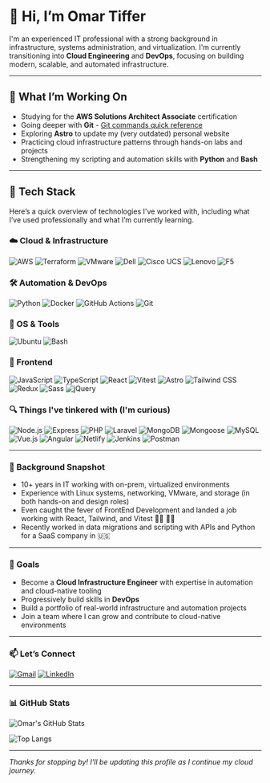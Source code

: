 # 👋 Hi, I’m Omar Tiffer

I'm an experienced IT professional with a strong background in infrastructure, systems administration, and virtualization. I'm currently transitioning into **Cloud Engineering** and **DevOps**, focusing on building modern, scalable, and automated infrastructure.

---

## 🌱 What I’m Working On

- Studying for the **AWS Solutions Architect Associate** certification
- Going deeper with **Git** - [Git commands quick reference](./git-quick-reference.md)
- Exploring **Astro** to update my (very outdated) personal website
- Practicing cloud infrastructure patterns through hands-on labs and projects
- Strengthening my scripting and automation skills with **Python** and **Bash**

---

## 🧰 Tech Stack

Here’s a quick overview of technologies I've worked with, including what I’ve used professionally and what I’m currently learning.

### ☁️ Cloud & Infrastructure

![AWS](https://img.shields.io/badge/AWS-Learning-lightgreen?style=flat&logo=amazonwebservices&logoColor=orange)
![Terraform](https://img.shields.io/badge/Terraform-Learning-lightgreen?style=flat&logo=terraform&logoColor=purple)
![VMware](https://img.shields.io/badge/VMware%20Vsphere-Deployed%20%26%20Configured%20/%20Presales-black?style=flat&logo=vmware&logoColor=white)
![Dell](https://img.shields.io/badge/Dell%20Servers%20%26%20Storage-Deployed%20%26%20Configured%20/%20Presales-007DB8?style=flat&logo=dell&logoColor=007DB8)
![Cisco UCS](https://img.shields.io/badge/Cisco%20UCS%20Servers-Deployed%20%26%20Configured%20/%20Presales-1BA0D7?style=flat&logo=cisco&logoColor=1BA0D7)
![Lenovo](https://img.shields.io/badge/Lenovo%20Servers-Presales%20Experience-ED1C24?style=flat&logo=lenovo&logoColor=white)
![F5](https://img.shields.io/badge/F5%20Networks-Load%20Balancing%20Experience-E60027?style=flat&logo=f5&logoColor=white)


### 🛠 Automation & DevOps

![Python](https://img.shields.io/badge/Python-Used%20for%20Scripting-blue?style=flat&logo=python&logoColor=3776AB)
![Docker](https://img.shields.io/badge/Docker-Learning-lightgreen?style=flat&logo=docker&logoColor=2496ED)
![GitHub Actions](https://img.shields.io/badge/GitHub%20Actions-Learning-lightgreen?style=flat&logo=githubactions&logoColor=2088FF)
![Git](https://img.shields.io/badge/Git-Daily%20Use-pink?style=flat&logo=git&logoColor=F05032)

### 🐧 OS & Tools

![Ubuntu](https://img.shields.io/badge/Linux-Primary%20OS-E95420?style=flat&logo=linux&logoColor=white)
![Bash](https://img.shields.io/badge/Bash-Daily%20Use-121011?style=flat&logo=gnubash&logoColor=white)

### 🎨 Frontend

![JavaScript](https://img.shields.io/badge/JavaScript-Some%20Experience-F7DF1E?style=flat&logo=javascript&logoColor=F7DF1E)
![TypeScript](https://img.shields.io/badge/TypeScript-Some%20Experience-3178C6?style=flat&logo=typescript&logoColor=blue)
![React](https://img.shields.io/badge/React-Some%20Experience-20232A?style=flat&logo=react&logoColor=61DAFB)
![Vitest](https://img.shields.io/badge/Vitest-Some%20Experience-6E9F18?style=flat&logo=vitest&logoColor=6E9F18)
![Astro](https://img.shields.io/badge/Astro-Personal%20Projects-BC52EE?style=flat&logo=astro&logoColor=BC52EE)
![Tailwind CSS](https://img.shields.io/badge/TailwindCSS-Personal%20Projects-06B6D4?style=flat&logo=tailwindcss&logoColor=06B6D4)
![Redux](https://img.shields.io/badge/Redux-Familiar-764ABC?style=flat&logo=redux&logoColor=white)
![Sass](https://img.shields.io/badge/Sass-Familiar-CC6699?style=flat&logo=sass&logoColor=white)
![jQuery](https://img.shields.io/badge/jQuery-Familiar-0769AD?style=flat&logo=jquery&logoColor=white)

### 🔍 Things I've tinkered with (I'm curious)

![Node.js](https://img.shields.io/badge/Node.js--339933?style=flat&logo=nodedotjs&logoColor=339933)
![Express](https://img.shields.io/badge/Express--000000?style=flat&logo=express&logoColor=white)
![PHP](https://img.shields.io/badge/PHP--777BB4?style=flat&logo=php&logoColor=white)
![Laravel](https://img.shields.io/badge/Laravel--gray?style=flat&logo=laravel&logoColor=FF2D20)
![MongoDB](https://img.shields.io/badge/MongoDB--gray?style=flat&logo=mongodb&logoColor=47A248)
![Mongoose](https://img.shields.io/badge/Mongoose--880000?style=flat&logo=mongoose&logoColor=white)
![MySQL](https://img.shields.io/badge/MySQL--4479A1?style=flat&logo=mysql&logoColor=white)
![Vue.js](https://img.shields.io/badge/Vue.js--gray?style=flat&logo=vuedotjs&logoColor=4FC08D)
![Angular](https://img.shields.io/badge/Angular--DD0031?style=flat&logo=angular&logoColor=white)
![Netlify](https://img.shields.io/badge/Netlify--gray?style=flat&logo=netlify&logoColor=00C7B7)
![Jenkins](https://img.shields.io/badge/Jenkins--D24939?style=flat&logo=jenkins&logoColor=white)
![Postman](https://img.shields.io/badge/Postman--gray?style=flat&logo=postman&logoColor=FF6C37)


---

### 🧰 Background Snapshot

- 10+ years in IT working with on-prem, virtualized environments
- Experience with Linux systems, networking, VMware, and storage (in both hands-on and design roles)
- Even caught the fever of FrontEnd Development and landed a job working with React, Tailwind, and Vitest 🤷‍♂️ 🤹‍♂️
- Recently worked in data migrations and scripting with APIs and Python for a SaaS company in 🇺🇸

---

### 🚀 Goals

- Become a **Cloud Infrastructure Engineer** with expertise in automation and cloud-native tooling
- Progressively build skills in **DevOps**
- Build a portfolio of real-world infrastructure and automation projects
- Join a team where I can grow and contribute to cloud-native environments

---

### 📫 Let’s Connect

[![Gmail](https://img.shields.io/badge/Gmail-D14836?style=flat&logo=gmail&logoColor=white)](mailto:oatiffer@gmail.com)
[![LinkedIn](https://img.shields.io/badge/LinkedIn-blue?style=flat&logo=linkedin&logoColor=white)](https://www.linkedin.com/in/oatiffer)

---

### 📊 GitHub Stats

![Omar's GitHub Stats](https://github-readme-stats.vercel.app/api?username=oatiffer&show_icons=true&theme=github_dark)

![Top Langs](https://github-readme-stats.vercel.app/api/top-langs/?username=oatiffer&layout=compact&theme=github_dark)

---

*Thanks for stopping by! I’ll be updating this profile as I continue my cloud journey.*
